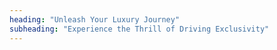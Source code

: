 ```yaml
---
heading: "Unleash Your Luxury Journey"
subheading: "Experience the Thrill of Driving Exclusivity"
---
```

